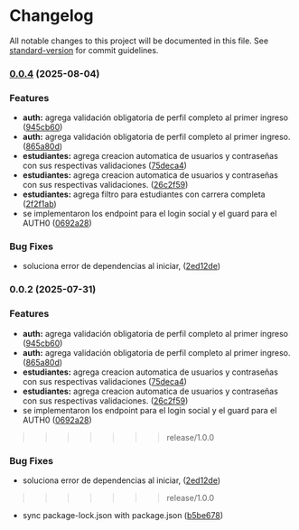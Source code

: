 # Changelog

All notable changes to this project will be documented in this file. See [standard-version](https://github.com/conventional-changelog/standard-version) for commit guidelines.

### [0.0.4](https://github.com/SalvatierraJ/Gestura-Back/compare/v0.0.3...v0.0.4) (2025-08-04)


### Features

* **auth:** agrega validación obligatoria de perfil completo al primer ingreso ([945cb60](https://github.com/SalvatierraJ/Gestura-Back/commit/945cb607ab44a1c296606d198780642b78cc2e14))
* **auth:** agrega validación obligatoria de perfil completo al primer ingreso. ([865a80d](https://github.com/SalvatierraJ/Gestura-Back/commit/865a80d4142ac1fc2eb9a18f15ce7f76df88ddb1))
* **estudiantes:** agrega  creacion automatica de usuarios y contraseñas con sus respectivas validaciones ([75deca4](https://github.com/SalvatierraJ/Gestura-Back/commit/75deca48b64620c38b8e1c796aef5c06b806c5e2))
* **estudiantes:** agrega  creacion automatica de usuarios y contraseñas con sus respectivas validaciones. ([26c2f59](https://github.com/SalvatierraJ/Gestura-Back/commit/26c2f59a5a201d5ca5dcc9688752eacec8c85136))
* **estudiantes:** agrega filtro para estudiantes con carrera completa ([2f2f1ab](https://github.com/SalvatierraJ/Gestura-Back/commit/2f2f1ab8004940022dc38937d5df66ebd5a1d3b1))
* se implementaron los endpoint para el login social y el guard para el AUTH0 ([0692a28](https://github.com/SalvatierraJ/Gestura-Back/commit/0692a2866d8c76ee57d9ae11efb2be5d4ebec0ef))


### Bug Fixes

* soluciona error de dependencias al iniciar, ([2ed12de](https://github.com/SalvatierraJ/Gestura-Back/commit/2ed12dead3d5eed0317f8e600e5310fbcb1fe172))

### 0.0.2 (2025-07-31)

### Features

* **auth:** agrega validación obligatoria de perfil completo al primer ingreso ([945cb60](https://github.com/SalvatierraJ/Gestura-Back/commit/945cb607ab44a1c296606d198780642b78cc2e14))
* **auth:** agrega validación obligatoria de perfil completo al primer ingreso. ([865a80d](https://github.com/SalvatierraJ/Gestura-Back/commit/865a80d4142ac1fc2eb9a18f15ce7f76df88ddb1))
* **estudiantes:** agrega  creacion automatica de usuarios y contraseñas con sus respectivas validaciones ([75deca4](https://github.com/SalvatierraJ/Gestura-Back/commit/75deca48b64620c38b8e1c796aef5c06b806c5e2))
* **estudiantes:** agrega  creacion automatica de usuarios y contraseñas con sus respectivas validaciones. ([26c2f59](https://github.com/SalvatierraJ/Gestura-Back/commit/26c2f59a5a201d5ca5dcc9688752eacec8c85136))
* se implementaron los endpoint para el login social y el guard para el AUTH0 ([0692a28](https://github.com/SalvatierraJ/Gestura-Back/commit/0692a2866d8c76ee57d9ae11efb2be5d4ebec0ef))

>>>>>>> release/1.0.0
>>>>>>>
>>>>>>
>>>>>
>>>>
>>>
>>

### Bug Fixes

* soluciona error de dependencias al iniciar, ([2ed12de](https://github.com/SalvatierraJ/Gestura-Back/commit/2ed12dead3d5eed0317f8e600e5310fbcb1fe172))

>>>>>>> release/1.0.0
>>>>>>>
>>>>>>
>>>>>
>>>>
>>>
>>

* sync package-lock.json with package.json ([b5be678](https://github.com/SalvatierraJ/Gestura-Back/commit/b5be678ce270ebc67fd431255f231df7b7c4aa86))
